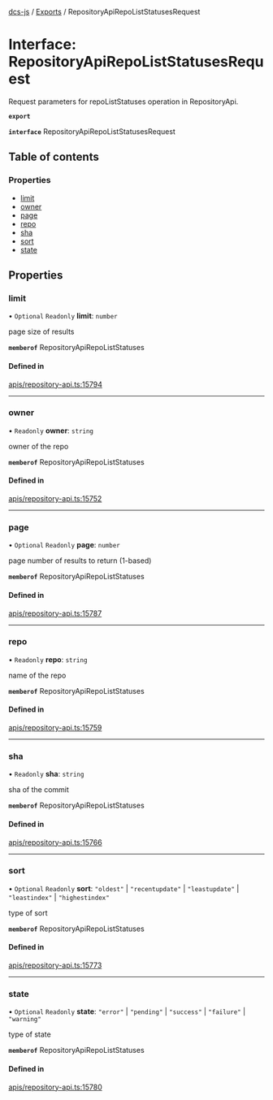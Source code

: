 [dcs-js](../README.md) / [Exports](../modules.md) / RepositoryApiRepoListStatusesRequest

# Interface: RepositoryApiRepoListStatusesRequest

Request parameters for repoListStatuses operation in RepositoryApi.

**`export`**

**`interface`** RepositoryApiRepoListStatusesRequest

## Table of contents

### Properties

- [limit](RepositoryApiRepoListStatusesRequest.md#limit)
- [owner](RepositoryApiRepoListStatusesRequest.md#owner)
- [page](RepositoryApiRepoListStatusesRequest.md#page)
- [repo](RepositoryApiRepoListStatusesRequest.md#repo)
- [sha](RepositoryApiRepoListStatusesRequest.md#sha)
- [sort](RepositoryApiRepoListStatusesRequest.md#sort)
- [state](RepositoryApiRepoListStatusesRequest.md#state)

## Properties

### <a id="limit" name="limit"></a> limit

• `Optional` `Readonly` **limit**: `number`

page size of results

**`memberof`** RepositoryApiRepoListStatuses

#### Defined in

[apis/repository-api.ts:15794](https://github.com/unfoldingWord/dcs-js/blob/b29eb7a/apis/repository-api.ts#L15794)

___

### <a id="owner" name="owner"></a> owner

• `Readonly` **owner**: `string`

owner of the repo

**`memberof`** RepositoryApiRepoListStatuses

#### Defined in

[apis/repository-api.ts:15752](https://github.com/unfoldingWord/dcs-js/blob/b29eb7a/apis/repository-api.ts#L15752)

___

### <a id="page" name="page"></a> page

• `Optional` `Readonly` **page**: `number`

page number of results to return (1-based)

**`memberof`** RepositoryApiRepoListStatuses

#### Defined in

[apis/repository-api.ts:15787](https://github.com/unfoldingWord/dcs-js/blob/b29eb7a/apis/repository-api.ts#L15787)

___

### <a id="repo" name="repo"></a> repo

• `Readonly` **repo**: `string`

name of the repo

**`memberof`** RepositoryApiRepoListStatuses

#### Defined in

[apis/repository-api.ts:15759](https://github.com/unfoldingWord/dcs-js/blob/b29eb7a/apis/repository-api.ts#L15759)

___

### <a id="sha" name="sha"></a> sha

• `Readonly` **sha**: `string`

sha of the commit

**`memberof`** RepositoryApiRepoListStatuses

#### Defined in

[apis/repository-api.ts:15766](https://github.com/unfoldingWord/dcs-js/blob/b29eb7a/apis/repository-api.ts#L15766)

___

### <a id="sort" name="sort"></a> sort

• `Optional` `Readonly` **sort**: ``"oldest"`` \| ``"recentupdate"`` \| ``"leastupdate"`` \| ``"leastindex"`` \| ``"highestindex"``

type of sort

**`memberof`** RepositoryApiRepoListStatuses

#### Defined in

[apis/repository-api.ts:15773](https://github.com/unfoldingWord/dcs-js/blob/b29eb7a/apis/repository-api.ts#L15773)

___

### <a id="state" name="state"></a> state

• `Optional` `Readonly` **state**: ``"error"`` \| ``"pending"`` \| ``"success"`` \| ``"failure"`` \| ``"warning"``

type of state

**`memberof`** RepositoryApiRepoListStatuses

#### Defined in

[apis/repository-api.ts:15780](https://github.com/unfoldingWord/dcs-js/blob/b29eb7a/apis/repository-api.ts#L15780)

